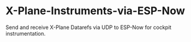 # X-Plane-Instruments-via-ESP-Now
Send and receive X-Plane Datarefs via UDP to ESP-Now for cockpit instrumentation.
